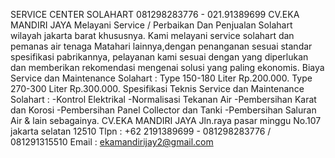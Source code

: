 SERVICE CENTER SOLAHART 081298283776 - 021.91389699 CV.EKA MANDIRI JAYA Melayani Service / Perbaikan Dan Penjualan Solahart wilayah jakarta barat khususnya. Kami melayani service solahart dan pemanas air tenaga Matahari lainnya,dengan penanganan sesuai standar spesifikasi pabrikannya, pelayanan kami sesuai dengan yang diperlukan dan memberikan rekomendasi mengenai solusi yang paling ekonomis. Biaya Service dan Maintenance Solahart : Type 150-180 Liter Rp.200.000. Type 270-300 Liter Rp.300.000. Spesifikasi Teknis Service dan Maintenance Solahart : -Kontrol Elektrikal -Normalisasi Tekanan Air -Pembersihan Karat dan Korosi -Pembersihan Panel Collector dan Tanki -Pembersihan Saluran Air & lain sebagainya. CV.EKA MANDIRI JAYA Jln.raya pasar minggu No.107 jakarta selatan 12510 Tlpn : +62 2191389699 - 081298283776 / 081291315510 Email : ekamandirijay2@gmail.com